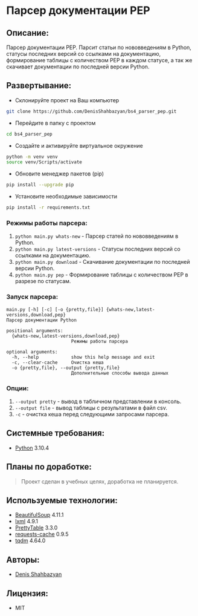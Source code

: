 # Парсер документации PEP

## Описание:
Парсер документации PEP. Парсит статьи по нововведениям в Python, статусы последних версий со ссылками на документацию, формирование таблицы с количеством PEP в каждом статусе, а так же скачивает документации по последней версии Python.

## Развертывание:
- Склонируйте проект на Ваш компьютер 
```sh 
git clone https://github.com/DenisShahbazyan/bs4_parser_pep.git
``` 
- Перейдите в папку с проектом 
```sh 
cd bs4_parser_pep
``` 
- Создайте и активируйте виртуальное окружение 
```sh 
python -m venv venv 
source venv/Scripts/activate 
``` 
- Обновите менеджер пакетов (pip) 
```sh 
pip install --upgrade pip 
``` 
- Установите необходимые зависимости 
```sh 
pip install -r requirements.txt
``` 

### Режимы работы парсера:
1. ```python main.py whats-new``` - Парсер статей по нововведениям в Python.
2. ```python main.py latest-versions``` - Статусы последних версий со ссылками на документацию.
3. ```python main.py download``` - Скачивание документации по последней версии Python.
4. ```python main.py pep``` - Формирование таблицы с количеством PEP в разрезе по статусам.

### Запуск парсера:
```
main.py [-h] [-c] [-o {pretty,file}] {whats-new,latest-versions,download,pep}
Парсер документации Python

positional arguments:
  {whats-new,latest-versions,download,pep}
                        Режимы работы парсера

optional arguments:
  -h, --help            show this help message and exit
  -c, --clear-cache     Очистка кеша
  -o {pretty,file}, --output {pretty,file}
                        Дополнительные способы вывода данных
```

### Опции:
1. ```--output pretty``` - вывод в табличном представлении в консоль.
2. ```--output file``` - вывод таблицы с результатами в файл csv.
3. ```-c``` - очистка кеша перед следующими запросами парсера.

## Системные требования:
- [Python](https://www.python.org/) 3.10.4

## Планы по доработке:
>Проект сделан в учебных целях, доработка не планируется.

## Используемые технологии:
-   [BeautifulSoup](https://pypi.org/project/beautifulsoup4/) 4.11.1
-   [lxml](https://pypi.org/project/lxml/) 4.9.1
-   [PrettyTable](https://pypi.org/project/prettytable/) 3.3.0
-   [requests-cache](https://pypi.org/project/requests-cache/) 0.9.5
-   [tqdm](https://pypi.org/project/tqdm/) 4.64.0

## Авторы:
- [Denis Shahbazyan](https://github.com/DenisShahbazyan)

## Лицензия:
- MIT
